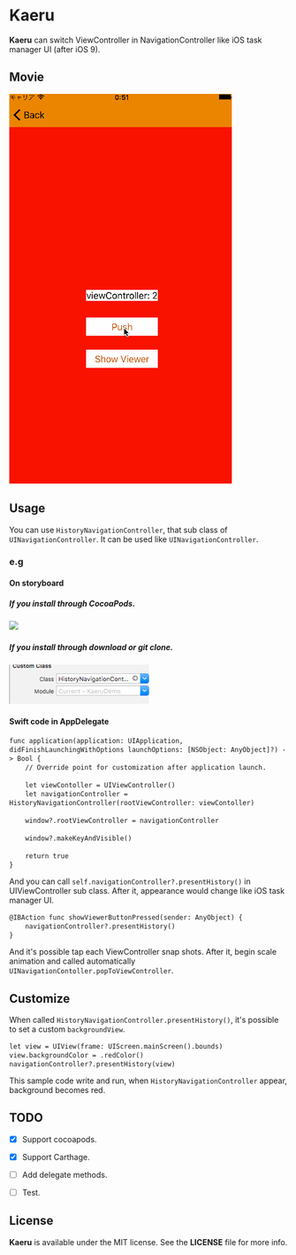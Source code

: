 # Kaeru

**Kaeru** can switch ViewController in NavigationController like iOS task manager UI (after iOS 9).

## Movie
![](./KaeruIntroductionResource/iPhone.gif)

## Usage
You can use `HistoryNavigationController`, that sub class of `UINavigationController`. It can be used like `UINavigationController`.

### e.g
#### On storyboard  
##### If you install through CocoaPods.
![](https://cloud.githubusercontent.com/assets/10897361/19626981/268ca80a-9978-11e6-9fa3-465d0851aa31.gif)


##### If you install through download or git clone.
![](./KaeruIntroductionResource/on_storyboard.png)

#### Swift code in AppDelegate
```
func application(application: UIApplication, didFinishLaunchingWithOptions launchOptions: [NSObject: AnyObject]?) -> Bool {
    // Override point for customization after application launch.

    let viewContoller = UIViewController()
    let navigationController = HistoryNavigationController(rootViewController: viewContoller)

    window?.rootViewController = navigationController

    window?.makeKeyAndVisible()

    return true
}
```

And you can call `self.navigationController?.presentHistory()` in UIViewController sub class. After it, appearance would change like iOS task manager UI.

```
@IBAction func showViewerButtonPressed(sender: AnyObject) {
    navigationController?.presentHistory()
}
```

And it's possible tap each ViewController snap shots.
After it, begin scale animation and called automatically  `UINavigationContoller.popToViewController`.

## Customize
When called `HistoryNavigationController.presentHistory()`,
it's possible to set a custom `backgroundView`.

```
let view = UIView(frame: UIScreen.mainScreen().bounds)
view.backgroundColor = .redColor()
navigationController?.presentHistory(view)
```

This sample code write and run, when `HistoryNavigationController` appear, background becomes red.

## TODO
- [x] Support cocoapods.
- [x] Support Carthage.
- [ ] Add delegate methods.
- [ ] Test.


## License

**Kaeru** is available under the MIT license. See the **LICENSE** file for more info.
